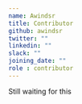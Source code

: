 ```yaml
---
name: Awindsr
title: Contributor
github: awindsr
twitter: ""
linkedin: ""
slack: ""
joining_date: ""
role : contributor
---
```


Still waiting for this
